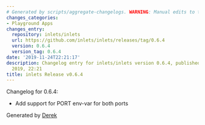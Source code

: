 ```yaml
---
# Generated by scripts/aggregate-changelogs. WARNING: Manual edits to this files will be overwritten.
changes_categories:
- Playground Apps
changes_entry:
  repository: inlets/inlets
  url: https://github.com/inlets/inlets/releases/tag/0.6.4
  version: 0.6.4
  version_tag: 0.6.4
date: '2019-11-24T22:21:17'
description: Changelog entry for inlets/inlets version 0.6.4, published on 24 November
  2019, 22:21
title: inlets Release v0.6.4
---
```


Changelog for 0.6.4:

* Add support for PORT env-var for both ports

Generated by [Derek](https://github.com/alexellis/derek/)

